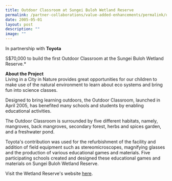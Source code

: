 ```yaml
---
title: Outdoor Classroom at Sungei Buloh Wetland Reserve
permalink: /partner-collaborations/value-added-enhancements/permalink/outdoorclassroomsbwr/
date: 2005-05-01
layout: post
description: ""
image: ""
---
```

In partnership with **Toyota**

S$70,000 to build the first Outdoor Classroom at the Sungei Buloh Wetland Reserve.*

**About the Project**<Br>
Living in a City in Nature provides great opportunities for our children to make use of the natural environment to learn about eco systems and bring fun into science classes.

Designed to bring learning outdoors, the Outdoor Classroom, launched in April 2005, has benefited many schools and students by enabling educational activities.

The Outdoor Classroom is surrounded by five different habitats, namely, mangroves, back mangroves, secondary forest, herbs and spices garden, and a freshwater pond.

Toyota's contribution was used for the refurbishment of the facility and addition of field equipment such as stereomicroscopes, magnifying glasses and the production of various educational games and materials. Five participating schools created and designed these educational games and materials on Sungei Buloh Wetland Reserve.

Visit the Wetland Reserve's website [here](https://safe.menlosecurity.com/https://www.nparks.gov.sg/gardens-parks-and-nature/parks-and-nature-reserves/sungei-buloh-wetland-reserve).
